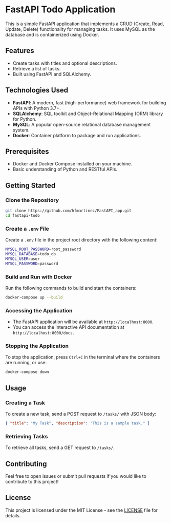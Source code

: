 # FastAPI Todo Application

This is a simple FastAPI application that implements a CRUD (Create, Read, Update, Delete) functionality for managing tasks. It uses MySQL as the database and is containerized using Docker.

## Features

- Create tasks with titles and optional descriptions.
- Retrieve a list of tasks.
- Built using FastAPI and SQLAlchemy.

## Technologies Used

- **FastAPI**: A modern, fast (high-performance) web framework for building APIs with Python 3.7+.
- **SQLAlchemy**: SQL toolkit and Object-Relational Mapping (ORM) library for Python.
- **MySQL**: A popular open-source relational database management system.
- **Docker**: Container platform to package and run applications.

## Prerequisites

- Docker and Docker Compose installed on your machine.
- Basic understanding of Python and RESTful APIs.

## Getting Started

### Clone the Repository

```bash
git clone https://github.com/hfmartinez/FastAPI_app.git
cd fastapi-todo
```

### Create a `.env` File

Create a `.env` file in the project root directory with the following content:

```bash
MYSQL_ROOT_PASSWORD=root_password
MYSQL_DATABASE=todo_db
MYSQL_USER=user
MYSQL_PASSWORD=password
```

### Build and Run with Docker

Run the following commands to build and start the containers:

```bash
docker-compose up --build
```

### Accessing the Application

- The FastAPI application will be available at `http://localhost:8000`.
- You can access the interactive API documentation at `http://localhost:8000/docs`.

### Stopping the Application

To stop the application, press `Ctrl+C` in the terminal where the containers are running, or use:

```bash
docker-compose down
```

## Usage

### Creating a Task

To create a new task, send a POST request to `/tasks/` with JSON body:

```json
{ "title": "My Task", "description": "This is a sample task." }
```

### Retrieving Tasks

To retrieve all tasks, send a GET request to `/tasks/`.

## Contributing

Feel free to open issues or submit pull requests if you would like to contribute to this project!

## License

This project is licensed under the MIT License - see the [LICENSE](LICENSE) file for details.
